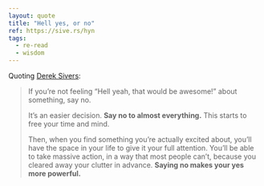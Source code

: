 ```yaml
---
layout: quote
title: "Hell yes, or no"
ref: https://sive.rs/hyn
tags: 
  - re-read
  - wisdom
---
```


Quoting [Derek Sivers](https://sive.rs/hyn):

> If you’re not feeling “Hell yeah, that would be awesome!” about something, say no.
> 
> It’s an easier decision. **Say no to almost everything.** This starts to free your time and mind.
> 
> Then, when you find something you’re actually excited about, you’ll have the space in your life to give it your full attention. You’ll be able to take massive action, in a way that most people can’t, because you cleared away your clutter in advance. **Saying no makes your yes more powerful.**
